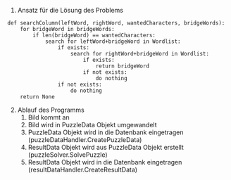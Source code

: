 1. Ansatz für die Lösung des Problems

```
def searchColumn(leftWord, rightWord, wantedCharacters, bridgeWords):
    for bridgeWord in bridgeWords:
        if len(bridgeWord) == wantedCharacters:
            search for leftWord+bridgeWord in Wordlist:
                if exists:
                    search for rightWord+bridgeWord in Wordlist:
                        if exists:
                            return bridgeWord
                        if not exists:
                            do nothing
                if not exists:
                    do nothing
    return None
```

2. Ablauf des Programms
    1. Bild kommt an
    2. Bild wird in PuzzleData Objekt umgewandelt
    3. PuzzleData Objekt wird in die Datenbank eingetragen (puzzleDataHandler.CreatePuzzleData) 
    4. ResultData Objekt wird aus PuzzleData Objekt erstellt (puzzleSolver.SolvePuzzle)
    5. ResultData Objekt wird in die Datenbank eingetragen (resultDataHandler.CreateResultData)